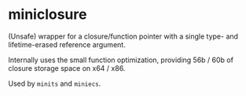 # miniclosure

(Unsafe) wrapper for a closure/function pointer with a single type- and lifetime-erased reference argument.

Internally uses the small function optimization, providing 56b / 60b of closure storage space on x64 / x86.

Used by `minits` and `miniecs`.